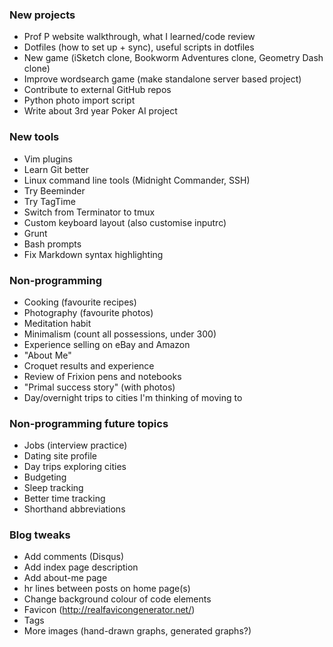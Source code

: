 ### New projects

- Prof P website walkthrough, what I learned/code review
- Dotfiles (how to set up + sync), useful scripts in dotfiles
- New game (iSketch clone, Bookworm Adventures clone, Geometry Dash clone)
- Improve wordsearch game (make standalone server based project)
- Contribute to external GitHub repos
- Python photo import script
- Write about 3rd year Poker AI project

### New tools

- Vim plugins
- Learn Git better
- Linux command line tools (Midnight Commander, SSH)
- Try Beeminder
- Try TagTime
- Switch from Terminator to tmux
- Custom keyboard layout (also customise inputrc)
- Grunt
- Bash prompts
- Fix Markdown syntax highlighting 

### Non-programming

- Cooking (favourite recipes)
- Photography (favourite photos)
- Meditation habit
- Minimalism (count all possessions, under 300)
- Experience selling on eBay and Amazon 
- "About Me"
- Croquet results and experience
- Review of Frixion pens and notebooks
- "Primal success story" (with photos)
- Day/overnight trips to cities I'm thinking of moving to

### Non-programming future topics

- Jobs (interview practice)
- Dating site profile
- Day trips exploring cities
- Budgeting 
- Sleep tracking
- Better time tracking
- Shorthand abbreviations

### Blog tweaks

- Add comments (Disqus)
- Add index page description
- Add about-me page
- hr lines between posts on home page(s)
- Change background colour of code elements
- Favicon (http://realfavicongenerator.net/)
- Tags
- More images (hand-drawn graphs, generated graphs?)

